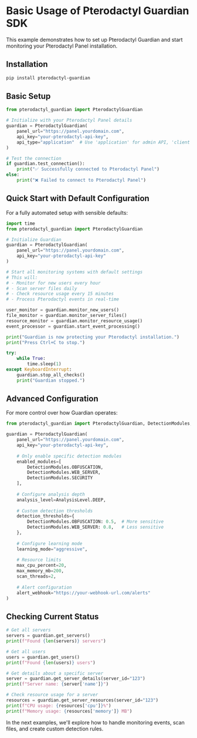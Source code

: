 # Basic Usage of Pterodactyl Guardian SDK

This example demonstrates how to set up Pterodactyl Guardian and start monitoring your Pterodactyl Panel installation.

## Installation

```bash
pip install pterodactyl-guardian
```

## Basic Setup

```python
from pterodactyl_guardian import PterodactylGuardian

# Initialize with your Pterodactyl Panel details
guardian = PterodactylGuardian(
    panel_url="https://panel.yourdomain.com",
    api_key="your-pterodactyl-api-key",
    api_type="application"  # Use 'application' for admin API, 'client' for user API
)

# Test the connection
if guardian.test_connection():
    print("✅ Successfully connected to Pterodactyl Panel")
else:
    print("❌ Failed to connect to Pterodactyl Panel")
```

## Quick Start with Default Configuration

For a fully automated setup with sensible defaults:

```python
import time
from pterodactyl_guardian import PterodactylGuardian

# Initialize Guardian
guardian = PterodactylGuardian(
    panel_url="https://panel.yourdomain.com",
    api_key="your-pterodactyl-api-key"
)

# Start all monitoring systems with default settings
# This will:
# - Monitor for new users every hour
# - Scan server files daily
# - Check resource usage every 15 minutes
# - Process Pterodactyl events in real-time

user_monitor = guardian.monitor_new_users()
file_monitor = guardian.monitor_server_files()
resource_monitor = guardian.monitor_resource_usage()
event_processor = guardian.start_event_processing()

print("Guardian is now protecting your Pterodactyl installation.")
print("Press Ctrl+C to stop.")

try:
    while True:
        time.sleep(1)
except KeyboardInterrupt:
    guardian.stop_all_checks()
    print("Guardian stopped.")
```

## Advanced Configuration

For more control over how Guardian operates:

```python
from pterodactyl_guardian import PterodactylGuardian, DetectionModules, AnalysisLevel

guardian = PterodactylGuardian(
    panel_url="https://panel.yourdomain.com",
    api_key="your-pterodactyl-api-key",
    
    # Only enable specific detection modules
    enabled_modules=[
        DetectionModules.OBFUSCATION,
        DetectionModules.WEB_SERVER,
        DetectionModules.SECURITY
    ],
    
    # Configure analysis depth
    analysis_level=AnalysisLevel.DEEP,
    
    # Custom detection thresholds
    detection_thresholds={
        DetectionModules.OBFUSCATION: 0.5,  # More sensitive
        DetectionModules.WEB_SERVER: 0.8,   # Less sensitive
    },
    
    # Configure learning mode
    learning_mode="aggressive",
    
    # Resource limits
    max_cpu_percent=20,
    max_memory_mb=200,
    scan_threads=2,
    
    # Alert configuration
    alert_webhook="https://your-webhook-url.com/alerts"
)
```

## Checking Current Status

```python
# Get all servers
servers = guardian.get_servers()
print(f"Found {len(servers)} servers")

# Get all users
users = guardian.get_users()
print(f"Found {len(users)} users")

# Get details about a specific server
server = guardian.get_server_details(server_id="123")
print(f"Server name: {server['name']}")

# Check resource usage for a server
resources = guardian.get_server_resources(server_id="123")
print(f"CPU usage: {resources['cpu']}%")
print(f"Memory usage: {resources['memory']} MB")
```

In the next examples, we'll explore how to handle monitoring events, scan files, and create custom detection rules.
